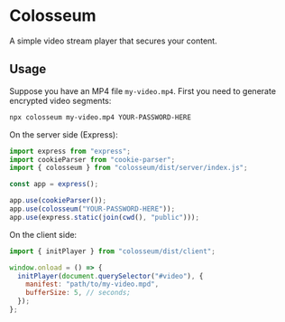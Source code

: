 # Colosseum

A simple video stream player that secures your content.

## Usage

Suppose you have an MP4 file `my-video.mp4`. First you need to generate encrypted video segments:

```bash
npx colosseum my-video.mp4 YOUR-PASSWORD-HERE
```

On the server side (Express):

```js
import express from "express";
import cookieParser from "cookie-parser";
import { colosseum } from "colosseum/dist/server/index.js";

const app = express();

app.use(cookieParser());
app.use(colosseum("YOUR-PASSWORD-HERE"));
app.use(express.static(join(cwd(), "public")));
```

On the client side:

```js
import { initPlayer } from "colosseum/dist/client";

window.onload = () => {
  initPlayer(document.querySelector("#video"), {
    manifest: "path/to/my-video.mpd",
    bufferSize: 5, // seconds;
  });
};
```
